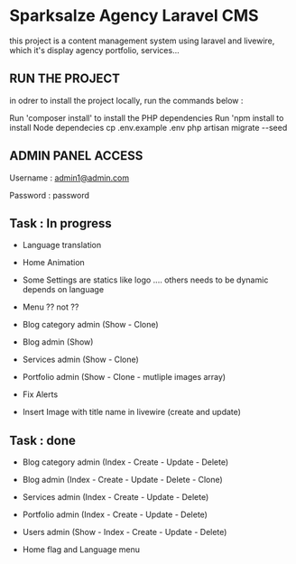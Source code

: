 # Sparksalze Agency Laravel CMS

this project is a content management system using laravel and livewire, which it's display agency portfolio, services...


## RUN THE PROJECT

in odrer to install the project locally, run the commands below :

Run 'composer install' to install the PHP dependencies
Run 'npm install to install Node dependecies
cp .env.example .env
php artisan migrate --seed


## ADMIN PANEL ACCESS

Username : admin1@admin.com

Password : password


## Task : In progress

- Language translation 

- Home Animation

- Some Settings are statics like logo .... others needs to be dynamic depends on language

- Menu ?? not ??

- Blog category admin (Show - Clone)

- Blog admin (Show) 

- Services admin (Show - Clone)

- Portfolio admin (Show - Clone - mutliple images array) 

- Fix Alerts

- Insert Image with title name in livewire (create and update)

## Task : done 

- Blog category admin (Index - Create - Update - Delete) 

- Blog admin (Index - Create - Update - Delete - Clone) 

- Services admin (Index - Create - Update - Delete) 

- Portfolio admin (Index - Create - Update - Delete) 

- Users admin (Show -   Index - Create - Update - Delete) 

- Home flag and Language menu 